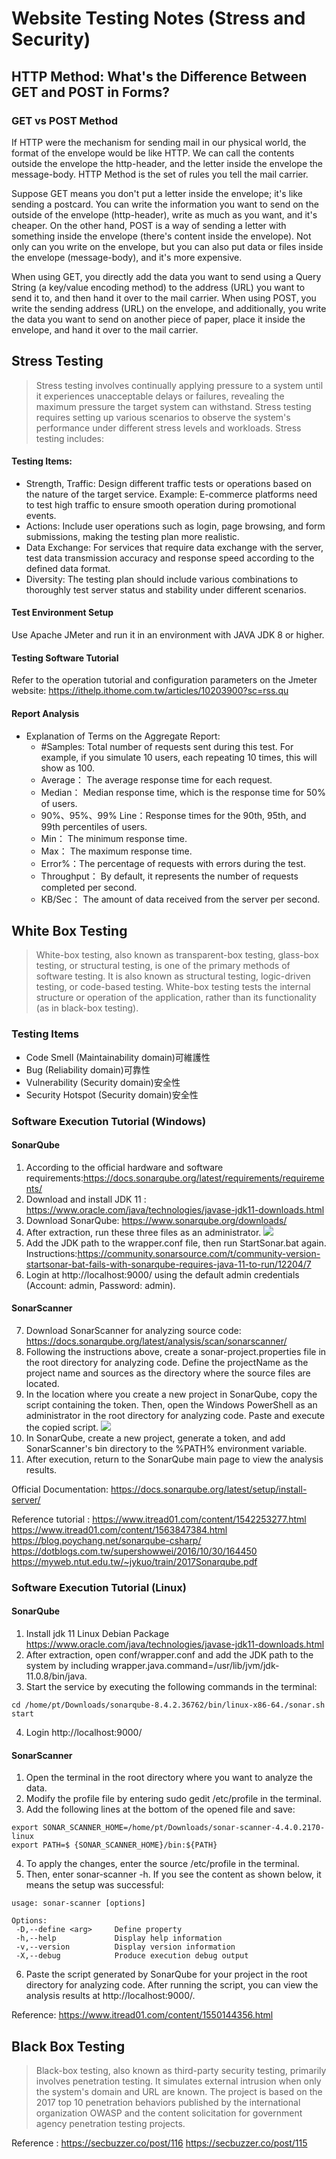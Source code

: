 # Website Testing Notes (Stress and Security)

##  HTTP Method: What's the Difference Between GET and POST in Forms?

### GET vs POST Method

If HTTP were the mechanism for sending mail in our physical world, the format of the envelope would be like HTTP. We can call the contents outside the envelope the http-header, and the letter inside the envelope the message-body. HTTP Method is the set of rules you tell the mail carrier.

Suppose GET means you don't put a letter inside the envelope; it's like sending a postcard. You can write the information you want to send on the outside of the envelope (http-header), write as much as you want, and it's cheaper. On the other hand, POST is a way of sending a letter with something inside the envelope (there's content inside the envelope). Not only can you write on the envelope, but you can also put data or files inside the envelope (message-body), and it's more expensive.

When using GET, you directly add the data you want to send using a Query String (a key/value encoding method) to the address (URL) you want to send it to, and then hand it over to the mail carrier. When using POST, you write the sending address (URL) on the envelope, and additionally, you write the data you want to send on another piece of paper, place it inside the envelope, and hand it over to the mail carrier.

## Stress Testing
>Stress testing involves continually applying pressure to a system until it experiences unacceptable delays or failures, revealing the maximum pressure the target system can withstand. Stress testing requires setting up various scenarios to observe the system's performance under different stress levels and workloads. Stress testing includes:
>
#### Testing Items:
* Strength, Traffic: 
Design different traffic tests or operations based on the nature of the target service.
Example: E-commerce platforms need to test high traffic to ensure smooth operation during promotional events.
* Actions:
Include user operations such as login, page browsing, and form submissions, making the testing plan more realistic.
* Data Exchange: 
For services that require data exchange with the server, test data transmission accuracy and response speed according to the defined data format.
* Diversity: 
The testing plan should include various combinations to thoroughly test server status and stability under different scenarios.

#### Test Environment Setup
Use Apache JMeter and run it in an environment with JAVA JDK 8 or higher.

#### Testing Software Tutorial
Refer to the operation tutorial and configuration parameters on the Jmeter website:
https://ithelp.ithome.com.tw/articles/10203900?sc=rss.qu

#### Report Analysis
* Explanation of Terms on the Aggregate Report:
    * #Samples: Total number of requests sent during this test. For example, if you simulate 10 users, each repeating 10 times, this will show as 100.
    * Average： The average response time for each request.
    * Median： Median response time, which is the response time for 50% of users.
    * 90%、95%、99% Line：Response times for the 90th, 95th, and 99th percentiles of users.
    * Min： The minimum response time.
    * Max： The maximum response time.
    * Error%：The percentage of requests with errors during the test.
    * Throughput： By default, it represents the number of requests completed per second.
    * KB/Sec： The amount of data received from the server per second.

## White Box Testing

>White-box testing, also known as transparent-box testing, glass-box testing, or structural testing, is one of the primary methods of software testing. It is also known as structural testing, logic-driven testing, or code-based testing. White-box testing tests the internal structure or operation of the application, rather than its functionality (as in black-box testing).

### Testing Items
* Code Smell (Maintainability domain)可維護性
* Bug (Reliability domain)可靠性
* Vulnerability (Security domain)安全性
* Security Hotspot (Security domain)安全性
### Software Execution Tutorial (Windows)
#### SonarQube
1. According to the official hardware and software requirements:https://docs.sonarqube.org/latest/requirements/requirements/
2. Download and install JDK 11 : https://www.oracle.com/java/technologies/javase-jdk11-downloads.html
3. Download SonarQube: https://www.sonarqube.org/downloads/
4. After extraction, run these three files as an administrator.
![](https://i.imgur.com/OviTAtj.png)
5. Add the JDK path to the wrapper.conf file, then run StartSonar.bat again. Instructions:https://community.sonarsource.com/t/community-version-startsonar-bat-fails-with-sonarqube-requires-java-11-to-run/12204/7
6. Login at http://localhost:9000/ using the default admin credentials (Account: admin, Password: admin).
   
#### SonarScanner
7. Download SonarScanner for analyzing source code: https://docs.sonarqube.org/latest/analysis/scan/sonarscanner/
8. Following the instructions above, create a sonar-project.properties file in the root directory for analyzing code. Define the projectName as the project name and sources as the directory where the source files are located.
9. In the location where you create a new project in SonarQube, copy the script containing the token. Then, open the Windows PowerShell as an administrator in the root directory for analyzing code. Paste and execute the copied script. 
 ![](https://i.imgur.com/5MaZazX.png)
10. In SonarQube, create a new project, generate a token, and add SonarScanner's bin directory to the %PATH% environment variable.
11. After execution, return to the SonarQube main page to view the analysis results.

Official Documentation: https://docs.sonarqube.org/latest/setup/install-server/

Reference tutorial : https://www.itread01.com/content/1542253277.html 
https://www.itread01.com/content/1563847384.html
https://blog.poychang.net/sonarqube-csharp/
https://dotblogs.com.tw/supershowwei/2016/10/30/164450
https://myweb.ntut.edu.tw/~jykuo/train/2017Sonarqube.pdf

### Software Execution Tutorial (Linux)
#### SonarQube
1. Install jdk 11 Linux Debian Package https://www.oracle.com/java/technologies/javase-jdk11-downloads.html
2. After extraction, open conf/wrapper.conf and add the JDK path to the system by including wrapper.java.command=/usr/lib/jvm/jdk-11.0.8/bin/java.
3. Start the service by executing the following commands in the terminal:
```
cd /home/pt/Downloads/sonarqube-8.4.2.36762/bin/linux-x86-64./sonar.sh start
```
4. Login http://localhost:9000/
#### SonarScanner
1. Open the terminal in the root directory where you want to analyze the data.
2. Modify the profile file by entering sudo gedit /etc/profile in the terminal.
3. Add the following lines at the bottom of the opened file and save:
```
export SONAR_SCANNER_HOME=/home/pt/Downloads/sonar-scanner-4.4.0.2170-linux
export PATH=$ {SONAR_SCANNER_HOME}/bin:${PATH}
```
4. To apply the changes, enter the source /etc/profile in the terminal.
5. Then, enter sonar-scanner -h. If you see the content as shown below, it means the setup was successful:
```
usage: sonar-scanner [options]

Options:
 -D,--define <arg>     Define property
 -h,--help             Display help information
 -v,--version          Display version information
 -X,--debug            Produce execution debug output
```
6. Paste the script generated by SonarQube for your project in the root directory for analyzing code. After running the script, you can view the analysis results at http://localhost:9000/.
   
Reference: https://www.itread01.com/content/1550144356.html

## Black Box Testing
>Black-box testing, also known as third-party security testing, primarily involves penetration testing. It simulates external intrusion when only the system's domain and URL are known. The project is based on the 2017 top 10 penetration behaviors published by the international organization OWASP and the content solicitation for government agency penetration testing projects.

Reference : 
https://secbuzzer.co/post/116
https://secbuzzer.co/post/115


